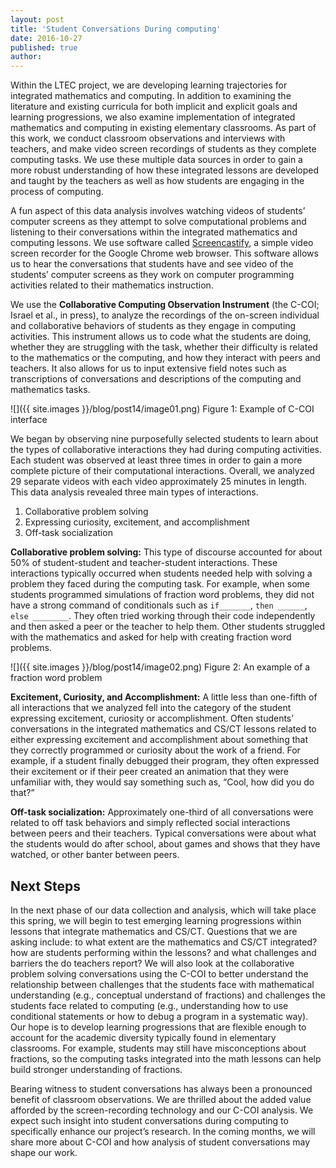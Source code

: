 ```yaml
---
layout: post
title: 'Student Conversations During computing'
date: 2016-10-27
published: true
author:
---
```


Within the LTEC project, we are developing learning trajectories for integrated mathematics and computing. In addition to examining the literature and existing curricula for both implicit and explicit goals and learning progressions, we also examine implementation of integrated mathematics and computing in existing elementary classrooms. As part of this work, we conduct classroom observations and interviews with teachers, and make video screen recordings of students as they complete computing tasks. We use these multiple data sources in order to gain a more robust understanding of how these integrated lessons are developed and taught by the teachers as well as how students are engaging in the process of computing.

A fun aspect of this data analysis involves watching videos of students’ computer screens as they attempt to solve computational problems and listening to their conversations within the integrated mathematics and computing lessons. We use software called [Screencastify](https://www.screencastify.com/), a simple video screen recorder for the Google Chrome web browser. This software allows us to hear the conversations that students have and see video of the students’ computer screens as they work on computer programming activities related to their mathematics instruction.

We use the **Collaborative Computing Observation Instrument** (the C-COI; Israel et al., in press), to analyze the recordings of the on-screen individual and collaborative behaviors of students as they engage in computing activities. This instrument allows us to code what the students are doing, whether they are struggling with the task, whether their difficulty is related to the mathematics or the computing, and how they interact with peers and teachers. It also allows for us to input extensive field notes such as transcriptions of conversations and descriptions of the computing and mathematics tasks.

![]({{ site.images }}/blog/post14/image01.png)
Figure 1: Example of C-COI interface


We began by observing nine purposefully selected students to learn about the types of collaborative interactions they had during computing activities. Each student was observed at least three times in order to gain a more complete picture of their computational interactions. Overall, we analyzed 29 separate videos with each video approximately 25 minutes in length. This data analysis revealed three main types of interactions.

1. Collaborative problem solving
2. Expressing curiosity, excitement, and accomplishment
3. Off-task socialization


**Collaborative problem solving:** This type of discourse accounted for about 50% of student-student and teacher-student interactions. These interactions typically occurred when students needed help with solving a problem they faced during the computing task. For example, when some students programmed simulations of fraction word problems, they did not have a strong command of conditionals such as `if_______`, `then ______`, `else ________`. They often tried working through their code independently and then asked a peer or the teacher to help them. Other students struggled with the mathematics and asked for help with creating fraction word problems.


![]({{ site.images }}/blog/post14/image02.png)
Figure 2: An example of a fraction word problem

**Excitement, Curiosity, and Accomplishment:** A little less than one-fifth of all interactions that we analyzed fell into the category of the student expressing excitement, curiosity or accomplishment. Often students’ conversations in the integrated mathematics and CS/CT lessons related to either expressing excitement and accomplishment about something that they correctly programmed or curiosity about the work of a friend. For example, if a student finally debugged their program, they often expressed their excitement or if their peer created an animation that they were unfamiliar with, they would say something such as, “Cool, how did you do that?”

**Off-task socialization:** Approximately one-third of all conversations were related to off task behaviors and simply reflected social interactions between peers and their teachers. Typical conversations were about what the students would do after school, about games and shows that they have watched, or other banter between peers.

## Next Steps ##
In the next phase of our data collection and analysis, which will take place this spring, we will begin to test emerging learning progressions within lessons that integrate mathematics and CS/CT. Questions that we are asking include: to what extent are the mathematics and CS/CT integrated? how are students performing within the lessons? and what challenges and barriers the do teachers report? We will also look at the collaborative problem solving conversations using the C-COI to better understand the relationship between challenges that the students face with mathematical understanding (e.g., conceptual understand of fractions) and challenges the students face related to  computing (e.g., understanding how to use conditional statements or how to debug a program in a systematic way). Our hope is to develop learning progressions that are flexible enough to account for the academic diversity typically found in elementary classrooms. For example, students may still have misconceptions about fractions, so the computing tasks integrated into the math lessons can help build stronger understanding of fractions.


Bearing witness to student conversations has always been a pronounced benefit of classroom observations. We are thrilled about the added value afforded by the screen-recording technology and our C-COI analysis. We expect such insight into student conversations during computing to specifically enhance our project’s research. In the coming months, we will share more about C-COI and how analysis of student conversations may shape our work.
